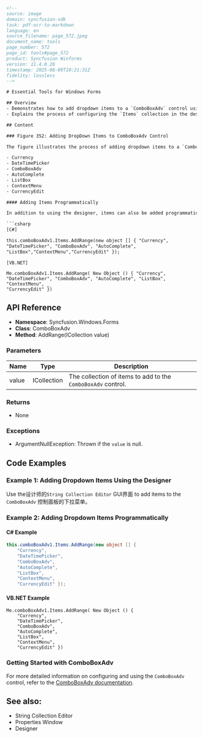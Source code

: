 ```html
<!-- 
source: image
domain: syncfusion-sdk
task: pdf-ocr-to-markdown
language: en
source_filename: page_572.jpeg
document_name: tools
page_number: 572
page_id: tools#page_572
product: Syncfusion Winforms
version: 11.4.0.26
timestamp: 2025-08-09T10:21:31Z
fidelity: lossless
-->

# Essential Tools for Windows Forms

## Overview
- Demonstrates how to add dropdown items to a `ComboBoxAdv` control using both the designer and code.
- Explains the process of configuring the `Items` collection in the designer and adding items programmatically.

## Content

### Figure 352: Adding DropDown Items to ComboBoxAdv Control

The figure illustrates the process of adding dropdown items to a `ComboBoxAdv` control. The top image shows the `Properties` window for the `ComboBoxAdv1` control, highlighting the `(Items)` collection. Below is the `String Collection Editor` where the items are specified as strings. The items listed are:

- Currency
- DateTimePicker
- ComboBoxAdv
- AutoComplete
- ListBox
- ContextMenu
- CurrencyEdit

#### Adding Items Programmatically

In addition to using the designer, items can also be added programmatically. Below are the code snippets for both C# and VB.NET.

```csharp
[C#]

this.comboBoxAdv1.Items.AddRange(new object [] { "Currency", 
"DateTimePicker", "ComboBoxAdv", "AutoComplete", 
"ListBox","ContextMenu","CurrencyEdit" });
```

```vbnet
[VB.NET]

Me.comboBoxAdv1.Items.AddRange( New Object () { "Currency", 
"DateTimePicker", "ComboBoxAdv", "AutoComplete", "ListBox", 
"ContextMenu", _ 
"CurrencyEdit" })
```

## API Reference

- **Namespace**: Syncfusion.Windows.Forms
- **Class**: ComboBoxAdv
- **Method**: AddRange(ICollection value)

### Parameters
| Name       | Type         | Description                                                                      |
|------------|--------------|----------------------------------------------------------------------------------|
| value      | ICollection   | The collection of items to add to the `ComboBoxAdv` control.                    |

### Returns
- None

### Exceptions
- ArgumentNullException: Thrown if the `value` is null.

## Code Examples

### Example 1: Adding Dropdown Items Using the Designer
Use the设计师的`String Collection Editor` GUI界面 to add items to the `ComboBoxAdv` 控制面板的下拉菜单。

### Example 2: Adding Dropdown Items Programmatically

#### C# Example
```csharp
this.comboBoxAdv1.Items.AddRange(new object [] { 
    "Currency", 
    "DateTimePicker", 
    "ComboBoxAdv", 
    "AutoComplete", 
    "ListBox", 
    "ContextMenu", 
    "CurrencyEdit" });
```

#### VB.NET Example
```vbnet
Me.comboBoxAdv1.Items.AddRange( New Object () { 
    "Currency", 
    "DateTimePicker", 
    "ComboBoxAdv", 
    "AutoComplete", 
    "ListBox", 
    "ContextMenu", 
    "CurrencyEdit" })
```

### Getting Started with ComboBoxAdv

For more detailed information on configuring and using the `ComboBoxAdv` control, refer to the [ComboBoxAdv documentation](https://docs.syncfusion.com/windowsforms/comboboxadv/overview).

## See also:
- String Collection Editor
- Properties Window
- Designer

<!-- tags: [ComboBoxAdv, Syncfusion Windows Forms, Designer, String Collection Editor, AddRange] keywords: [dropdown items, programmatically, designer, GUI, C#, VB.NET] -->
```
